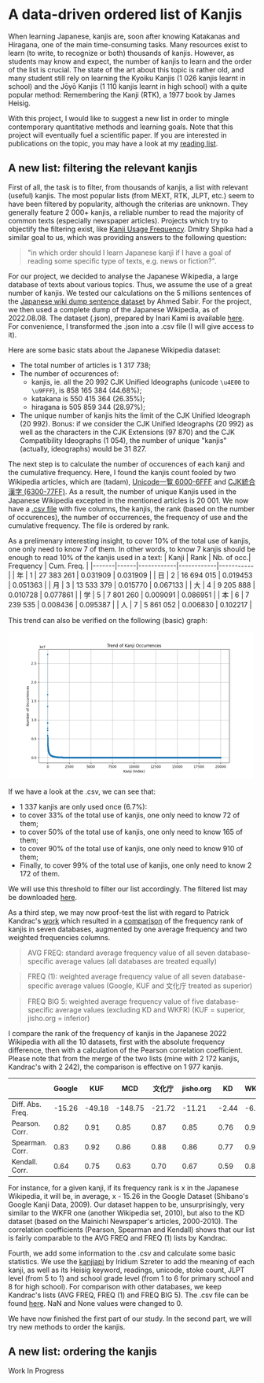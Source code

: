 # A data-driven ordered list of Kanjis

When learning Japanese, kanjis are, soon after knowing Katakanas and Hiragana, one of the main time-consuming tasks. Many resources exist to learn (to write, to recognize or both) thousands of kanjis. However, as students may know and expect, the number of kanjis to learn and the order of the list is crucial. The state of the art about this topic is rather old, and many student still rely on learning the Kyoiku Kanjis (1 026 kanjis learnt in school) and the Jōyō Kanjis (1 110 kanjis learnt in high school) with a quite popular method: Remembering the Kanji (RTK), a 1977 book by James Heisig.

With this project, I would like to suggest a new list in order to mingle contemporary quantitative methods and learning goals. Note that this project will eventually fuel a scientific paper. If you are interested in publications on the topic, you may have a look at my [reading list](https://paperpile.com/shared/K-Kanji-f_misjmpWDUatUprdI4VzbQ).

## A new list: filtering the relevant kanjis

First of all, the task is to filter, from thousands of kanjis, a list with relevant (useful) kanjis. The most popular lists (from MEXT, RTK, JLPT, etc.) seem to have been filtered by popularity, although the criterias are unknown. They generally feature 2 000+ kanjis, a reliable number to read the majority of common texts (especially newspaper articles). Projects which try to objectify the filtering exist, like [Kanji Usage Frequency](https://scriptin.github.io/kanji-frequency/). Dmitry Shpika had a similar goal to us, which was providing answers to the following question: 
> "in which order should I learn Japanese kanji if I have a goal of reading some specific type of texts, e.g. news or fiction?".

For our project, we decided to analyse the Japanese Wikipedia, a large database of texts about various topics. Thus, we assume the use of a great number of kanjis. We tested our calculations on the 5 millions sentences of the [Japanese wiki dump sentence dataset](https://huggingface.co/datasets/AhmedSSabir/Japanese-wiki-dump-sentence-dataset) by Ahmed Sabir. For the project, we then used a complete dump of the Japanese Wikipedia, as of 2022.08.08. The dataset (.json), prepared by Inari Kami is available [here](https://huggingface.co/datasets/inarikami/wikipedia-japanese). For convenience, I transformed the .json into a .csv file (I will give access to it). 

Here are some basic stats about the Japanese Wikipedia dataset: 
- The total number of articles is 1 317 738;
- The number of occurences of:
  - kanjis, ie. all the 20 992 CJK Unified Ideographs (unicode `\u4E00` to `\u9FFF`), is 858 165 384 (44.68%);
  - katakana is 550 415 364 (26.35%);
  - hiragana is 505 859 344 (28.97%);
- The unique number of kanjis hits the limit of the CJK Unified Ideograph (20 992). 
Bonus: if we consider the CJK Unified Ideographs (20 992) as well as the characters in the CJK Extensions (97 870) and the CJK Compatibility Ideographs (1 054), the number of unique "kanjis" (actually, ideographs) would be 31 827.

The next step is to calculate the number of occurences of each kanji and the cumulative frequency. Here, I found the kanjis count fooled by two Wikipedia articles, which are (tadam), [Unicode一覧 6000-6FFF](https://ja.wikipedia.org/wiki/Unicode%E4%B8%80%E8%A6%A7_6000-6FFF) and [CJK統合漢字 (6300-77FF)](https://ja.wikipedia.org/wiki/CJK%E7%B5%B1%E5%90%88%E6%BC%A2%E5%AD%97_(6300-77FF)). As a result, the number of unique Kanjis used in the Japanese Wikipedia excepted in the mentioned articles is 20 001. We now have a [.csv file](https://github.com/jeremiepoiroux/kanji-list/blob/main/japanese_wikipedia_2022_kanjis_count.csv) with five columns, the kanjis, the rank (based on the number of occurences), the number of occurrences, the frequency of use and the cumulative frequency. The file is ordered by rank.

As a prelimenary interesting insight, to cover 10% of the total use of kanjis, one only need to know 7 of them. In other words, to know 7 kanjis should be enough to read 10% of the kanjis used in a text:
| Kanji | Rank | Nb. of occ.| Frequency | Cum. Freq. |
|-------|------|------------|------------|-----------|
| 年    | 1    | 27 383 261 | 0.031909   | 0.031909  |
| 日    | 2    | 16 694 015 | 0.019453   | 0.051363  |
| 月    | 3    | 13 533 379 | 0.015770   | 0.067133  |
| 大    | 4    | 9 205 888  | 0.010728   | 0.077861  |
| 学    | 5    | 7 801 260  | 0.009091   | 0.086951  |
| 本    | 6    | 7 239 535  | 0.008436   | 0.095387  |
| 人    | 7    | 5 861 052  | 0.006830   | 0.102217  |

This trend can also be verified on the following (basic) graph:

<img src="https://github.com/jeremiepoiroux/kanji-list/blob/main/kanji_trend.png" alt="Kanji Occurrences Trend" width="500">

If we have a look at the .csv, we can see that:
- 1 337 kanjis are only used once (6.7%):
- to cover 33% of the total use of kanjis, one only need to know 72 of them;
- to cover 50% of the total use of kanjis, one only need to know 165 of them;
- to cover 90% of the total use of kanjis, one only need to know 910 of them;
- Finally, to cover 99% of the total use of kanjis, one only need to know 2 172 of them.

We will use this threshold to filter our list accordingly. The filtered list may be downloaded [here](https://github.com/jeremiepoiroux/kanji-list/blob/main/japanese_wikipedia_2022_kanjis_count_99.csv).

As a third step, we may now proof-test the list with regard to Patrick Kandrac's [work](https://www.japanesestudies.org.uk/ejcjs/vol22/iss2/kandrac.html) which resulted in a [comparison](https://www.reddit.com/r/LearnJapanese/comments/rji33t/ultimate_kanji_frequency_list/) of the frequency rank of kanjis in seven databases, augmented by one average frequency and two weighted frequencies columns. 

> AVG FREQ: standard average frequency value of all seven database-specific average values (all databases are treated equally)

> FREQ (1):	weighted average frequency value of all seven database-specific average values (Google, KUF and 文化庁 treated as superior)

> FREQ BIG 5:	weighted average frequency value of five database-specific average values (excluding KD and WKFR) (KUF = superior, jisho.org = inferior)

I compare the rank of the frequency of kanjis in the Japanese 2022 Wikipedia with all the 10 datasets, first with the absolute frequency difference, then with a calculation of the Pearson correlation coefficient. Please note that from the merge of the two lists (mine with 2 172 kanjis, Kandrac's with 2 242), the comparison is effective on 1 977 kanjis. 


|        | Google | KUF   | MCD    | 文化庁  | jisho.org | KD   | WKFR | AVG FREQ | FREQ (1) | FREQ BIG 5 |
|--------|--------|-------|--------|--------|-----------|------|------|----------|----------|------------|
| Diff. Abs. Freq. | -15.26 | -49.18| -148.75| -21.72 | -11.21    | -2.44| -6.51| -36.44   | -34.17   | -53.07     |
| Pearson. Corr. | 0.82   | 0.91  | 0.85   | 0.87   | 0.85      | 0.76 | 0.96 | 0.91     | 0.91     | 0.89       |
| Spearman. Corr. | 0.83   | 0.92  | 0.86   | 0.88   | 0.86      | 0.77 | 0.96 | 0.91     | 0.91     | 0.90       |
| Kendall. Corr. | 0.64   | 0.75  | 0.63   | 0.70   | 0.67      | 0.59 | 0.86 | 0.74     | 0.74     | 0.72       |

For instance, for a given kanji, if its frequency rank is x in the Japanese Wikipedia, it will be, in average, x - 15.26 in the Google Dataset (Shibano's Google Kanji Data, 2009). Our dataset happen to be, unsurprisingly, very similar to the WKFR one (another Wikipedia set, 2010), but also to the KD dataset (based on the Mainichi Newspaper's articles, 2000-2010). The correlation coefficients (Pearson, Spearman and Kendall) shows that our list is fairly comparable to the AVG FREQ and FREQ (1) lists by Kandrac. 

Fourth, we add some information to the .csv and calculate some basic statistics. We use the [kanjiapi](https://kanjiapi.dev/) by Iridium Szreter to add the meaning of each kanji, as well as its Heisig keyword, readings, unicode, stoke count, JLPT level (from 5 to 1) and school grade level (from 1 to 6 for primary school and 8 for high school). For comparison with other databases, we keep Kandrac's lists (AVG FREQ, FREQ (1) and FREQ BIG 5). The .csv file can be found [here](https://github.com/jeremiepoiroux/kanji-list/blob/main/japanese_wikipedia_2022_kanjis_count_99_info_master.csv). NaN and None values were changed to 0.

We have now finished the first part of our study. In the second part, we will try new methods to order the kanjis.

## A new list: ordering the kanjis

Work In Progress
